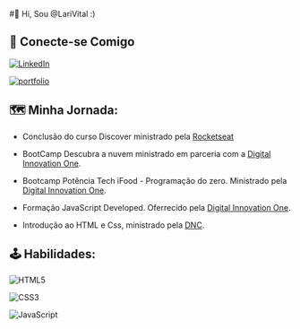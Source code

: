 #👋 Hi, Sou @LariVital :)
## 🔗 Conecte-se Comigo 
[![LinkedIn](https://img.shields.io/badge/LinkedIn-000?style=for-the-badge&logo=linkedin&logoColor=0E76A8)](https://www.linkedin.com/in/larissavital/)

[![portfolio](https://img.shields.io/badge/github-000?style=for-the-badge&logo=ko-fi&logoColor=green)](https://github.com/LariVital)

## 🗺 Minha Jornada: 
- Conclusão do curso Discover ministrado pela [Rocketseat](https://www.rocketseat.com.br/)

- BootCamp Descubra a nuvem ministrado em parceria com a [Digital Innovation One](https://www.dio.me/).

- Bootcamp Potência Tech iFood - Programação do zero. Ministrado pela [Digital Innovation One](https://www.dio.me/).

- Formação JavaScript Developed. Oferrecido pela [Digital Innovation One](https://www.dio.me/).

- Introdução ao HTML e Css, ministrado pela [DNC](https://www.escoladnc.com.br/).


## 🕹 Habilidades:
![HTML5](https://img.shields.io/badge/HTML5-000?style=for-the-badge&logo=html5)

![CSS3](https://img.shields.io/badge/CSS3-000?style=for-the-badge&logo=css3&logoColor=264CE4)

![JavaScript](https://img.shields.io/badge/JavaScript-000?style=for-the-badge&logo=javascript)


<!---
LariVital/LariVital is a ✨ special ✨ repository because its `README.md` (this file) appears on your GitHub profile.
You can click the Preview link to take a look at your changes.
--->
